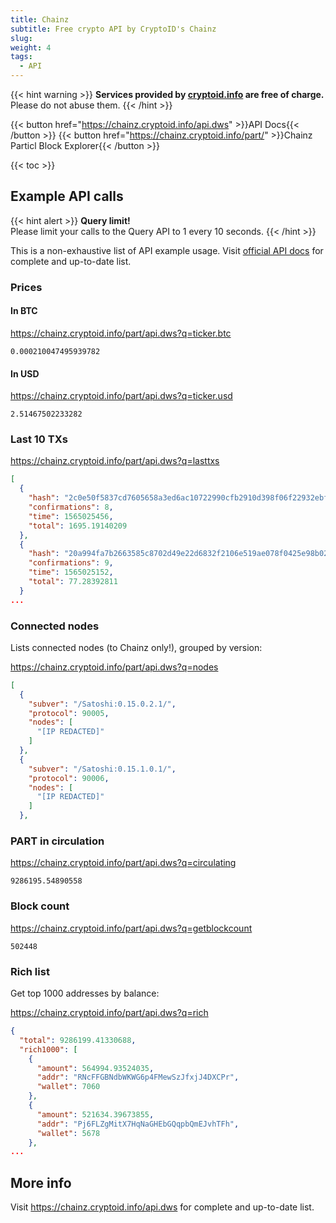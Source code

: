 ```yaml
---
title: Chainz
subtitle: Free crypto API by CryptoID's Chainz
slug:
weight: 4
tags:
  - API
---
```


{{< hint warning >}}
**Services provided by [cryptoid.info](https://chainz.cryptoid.info/) are free of charge.**\
Please do not abuse them.
{{< /hint >}}

{{< button href="https://chainz.cryptoid.info/api.dws" >}}API Docs{{< /button >}}
{{< button href="https://chainz.cryptoid.info/part/" >}}Chainz Particl Block Explorer{{< /button >}}

{{< toc >}}

## Example API calls

{{< hint alert >}}
**Query limit!**\
Please limit your calls to the Query API to 1 every 10 seconds.
{{< /hint >}}

This is a non-exhaustive list of API example usage. Visit [official API docs](https://chainz.cryptoid.info/api.dws) for complete and up-to-date list.

### Prices

#### In BTC

https://chainz.cryptoid.info/part/api.dws?q=ticker.btc

```
0.000210047495939782
```

#### In USD

https://chainz.cryptoid.info/part/api.dws?q=ticker.usd

```
2.51467502233282
```

### Last 10 TXs

https://chainz.cryptoid.info/part/api.dws?q=lasttxs

```json
[
  {
    "hash": "2c0e50f5837cd7605658a3ed6ac10722990cfb2910d398f06f22932ebf252d30",
    "confirmations": 8,
    "time": 1565025456,
    "total": 1695.19140209
  },
  {
    "hash": "20a994fa7b2663585c8702d49e22d6832f2106e519ae078f0425e98b02b1efce",
    "confirmations": 9,
    "time": 1565025152,
    "total": 77.28392811
  }
...
```

### Connected nodes

Lists connected nodes (to Chainz only!), grouped by version:

https://chainz.cryptoid.info/part/api.dws?q=nodes

```json
[
  {
    "subver": "/Satoshi:0.15.0.2.1/",
    "protocol": 90005,
    "nodes": [
      "[IP REDACTED]"
    ]
  },
  {
    "subver": "/Satoshi:0.15.1.0.1/",
    "protocol": 90006,
    "nodes": [
      "[IP REDACTED]"
    ]
  },
```

### PART in circulation

https://chainz.cryptoid.info/part/api.dws?q=circulating

```
9286195.54890558
```

### Block count

https://chainz.cryptoid.info/part/api.dws?q=getblockcount

```
502448
```

### Rich list

Get top 1000 addresses by balance:

https://chainz.cryptoid.info/part/api.dws?q=rich

```json
{
  "total": 9286199.41330688,
  "rich1000": [
    {
      "amount": 564994.93524035,
      "addr": "RNcFFGBNdbWKWG6p4FMewSzJfxjJ4DXCPr",
      "wallet": 7060
    },
    {
      "amount": 521634.39673855,
      "addr": "Pj6FLZgMitX7HqNaGHEbGQqpbQmEJvhTFh",
      "wallet": 5678
    },
...
```


## More info

Visit https://chainz.cryptoid.info/api.dws for complete and up-to-date list.
